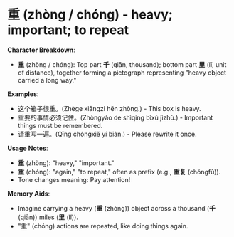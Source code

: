 # **重 (zhòng / chóng) - heavy; important; to repeat**

**Character Breakdown**:  
- **重** (zhòng / chóng): Top part **千** (qiān, thousand); bottom part **里** (lǐ, unit of distance), together forming a pictograph representing "heavy object carried a long way."

**Examples**:  
- 这个箱子很重。(Zhège xiāngzi hěn zhòng.) - This box is heavy.  
- 重要的事情必须记住。(Zhòngyào de shìqing bìxū jìzhù.) - Important things must be remembered.  
- 请重写一遍。(Qǐng chóngxiě yí biàn.) - Please rewrite it once.

**Usage Notes**:  
- **重** (zhòng): "heavy," "important."  
- **重** (chóng): "again," "to repeat," often as prefix (e.g., **重复** (chóngfù)).  
- Tone changes meaning: Pay attention!

**Memory Aids**:  
- Imagine carrying a heavy (**重** (zhòng)) object across a thousand (**千** (qiān)) miles (**里** (lǐ)).  
- "重" (chóng) actions are repeated, like doing things again.